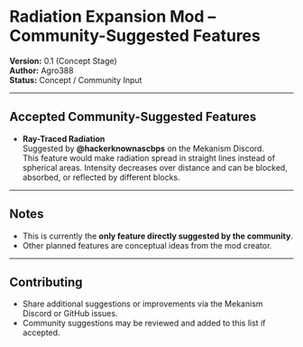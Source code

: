 # Radiation Expansion Mod – Community-Suggested Features

**Version:** 0.1 (Concept Stage)  
**Author:** Agro388  
**Status:** Concept / Community Input  

---

## Accepted Community-Suggested Features

- **Ray-Traced Radiation**  
  Suggested by **@hackerknownascbps** on the Mekanism Discord.  
  This feature would make radiation spread in straight lines instead of spherical areas. Intensity decreases over distance and can be blocked, absorbed, or reflected by different blocks.

---

## Notes

- This is currently the **only feature directly suggested by the community**.  
- Other planned features are conceptual ideas from the mod creator.  

---

## Contributing

- Share additional suggestions or improvements via the Mekanism Discord or GitHub issues.  
- Community suggestions may be reviewed and added to this list if accepted.
